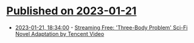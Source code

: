 # [Published on 2023-01-21](index.md)

* [2023-01-21, 18:34:00](https://entertainment.slashdot.org/story/23/01/21/177248/streaming-free-three-body-problem-sci-fi-novel-adaptation-by-tencent-video?utm_source=rss1.0mainlinkanon&utm_medium=feed) - [Streaming Free: 'Three-Body Problem' Sci-Fi Novel Adaptation by Tencent Video](https://entertainment.slashdot.org/story/23/01/21/177248/streaming-free-three-body-problem-sci-fi-novel-adaptation-by-tencent-video?utm_source=rss1.0mainlinkanon&utm_medium=feed)
